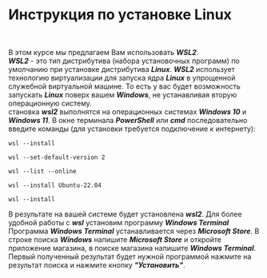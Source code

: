 # Инструкция по установке Linux
<br>

В этом курсе мы предлагаем Вам использовать ___WSL2___.<br>
___WSL2___ - это тип дистрибутива (набора установочных программ) по умолчанию при установке дистрибутива ___Linux___. ___WSL2___ использует технологию виртуализации для запуска ядра ___Linux___ в упрощенной служебной виртуальной машине. То есть у вас будет возможность запускать ___Linux___ поверх вашем ___Windows___, не устанавливая вторую операционную систему. <br>
становка ___wsl2___ выполнятся на операционных системах ___Windows 10___ и ___Windows 11___. В окне терминала ___PowerShell___ или ___cmd___ последовательно введите команды (для установки требуется подключение к интернету):<br> 

```
wsl --install
```
```
wsl --set-default-version 2
```
```
wsl --list --online
```
```
wsl --install Ubuntu-22.04
```
```
wsl --install
```

В результате на вашей системе будет установлена ___wsl2___. Для более удобной работы с ___wsl___ установим программу ___Windows Terminal___<br>
Программа ___Windows Terminal___ устанавливается через ___Microsoft Store___. В строке поиска ___Windows___ напишите ___Microsoft Store___ и откройте приложение магазина, в поиске магазина напишите ___Windows Terminal___. Первый полученный результат будет нужной программой нажмите на результат поиска и нажмите кнопку ___"Установить"___.
